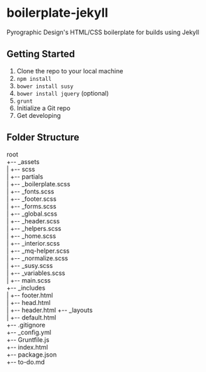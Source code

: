 # boilerplate-jekyll
Pyrographic Design's HTML/CSS boilerplate for builds using Jekyll

## Getting Started
1. Clone the repo to your local machine
2. `npm install`
3. `bower install susy`
4. `bower install jquery` (optional)
5. `grunt`
6. Initialize a Git repo
7. Get developing

## Folder Structure
root  
+-- _assets  
|   +-- scss  
|       +-- partials  
|           +-- _boilerplate.scss  
|           +-- _fonts.scss  
|           +-- _footer.scss  
|           +-- _forms.scss  
|           +-- _global.scss  
|           +-- _header.scss  
|           +-- _helpers.scss  
|           +-- _home.scss  
|           +-- _interior.scss  
|           +-- _mq-helper.scss  
|           +-- _normalize.scss  
|           +-- _susy.scss  
|           +-- _variables.scss  
|       +-- main.scss  
+-- _includes  
|   +-- footer.html  
|   +-- head.html  
|   +-- header.html 
+-- _layouts  
|   +-- default.html  
+-- .gitignore  
+-- _config.yml  
+-- Gruntfile.js  
+-- index.html  
+-- package.json  
+-- to-do.md
